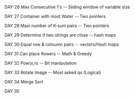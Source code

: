 DAY-26     Max Consecutive 1's -- Sliding window of variable size
 
 DAY 27     Container with most Water -- Two pointers
 
 DAY 28     Maxi number of K-sum pairs  -- Two pointers  
 
 DAY 29     Determine if two strings are close -- hash maps
 
 DAY 30     Equal row & coloumn pairs -- vectors/Hash maps
 
 DAY 31     Can place flowers -- Math & Greedy 
 
 DAY 32     Pow(x,n) -- Bit manipulation  
 
 DAY 33     Rotate Image -- Most asked qs (Logical) 
 
 DAY 34     Merge Sort
 
 DAY 35
